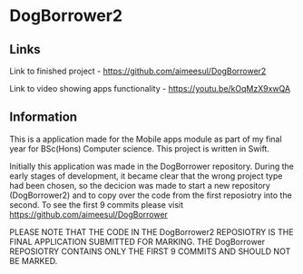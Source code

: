 # DogBorrower2
## Links
Link to finished project - https://github.com/aimeesul/DogBorrower2

Link to video showing apps functionality - https://youtu.be/kOqMzX9xwQA


## Information
This is a application made for the Mobile apps module as part of my final year for BSc(Hons) Computer science. This project is written in Swift. 

Initially this application was made in the DogBorrower repository. During the early stages of development, it became clear that the wrong project type had been chosen, so the decicion was made to start a new repository (DogBorrower2) and to copy over the code from the first reposiotry into the second. To see the first 9 commits please visit https://github.com/aimeesul/DogBorrower

PLEASE NOTE THAT THE CODE IN THE DogBorrower2 REPOSIOTRY IS THE FINAL APPLICATION SUBMITTED FOR MARKING. THE DogBorrower REPOSIOTRY CONTAINS ONLY THE FIRST 9 COMMITS AND SHOULD NOT BE MARKED.

